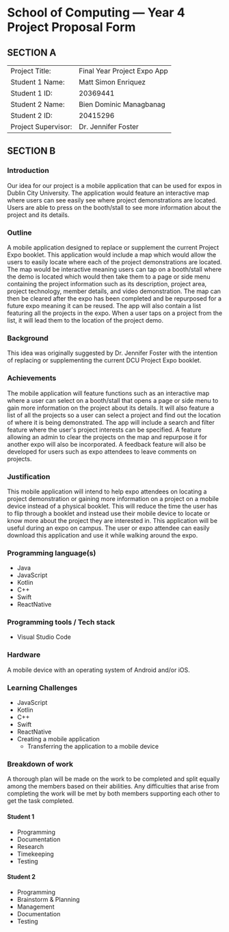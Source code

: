 # School of Computing &mdash; Year 4 Project Proposal Form

## SECTION A

|                     |                             |
|---------------------|-----------------------------|
|Project Title:       | Final Year Project Expo App |
|Student 1 Name:      | Matt Simon Enriquez         |
|Student 1 ID:        | 20369441                    |
|Student 2 Name:      | Bien Dominic Managbanag     |
|Student 2 ID:        | 20415296                    |
|Project Supervisor:  | Dr. Jennifer Foster         |

## SECTION B

### Introduction

Our idea for our project is a mobile application that can be used for expos in Dublin City University. The application would feature an interactive map where users can see easily see where project demonstrations are located. Users are able to press on the booth/stall to see more information about the project and its details.

### Outline

A mobile application designed to replace or supplement the current Project Expo booklet. This application would include a map which would allow the users to easily locate where each of the project demonstrations are located. The map would be interactive meaning users can tap on a booth/stall where the demo is located which would then take them to a page or side menu containing the project information such as its description, project area, project technology, member details, and video demonstration. The map can then be cleared after the expo has been completed and be repurposed for a future expo meaning it can be reused. The app will also contain a list featuring all the projects in the expo. When a user taps on a project from the list, it will lead them to the location of the project demo.

### Background

This idea was originally suggested by Dr. Jennifer Foster with the intention of replacing or supplementing the current DCU Project Expo booklet.

### Achievements

The mobile application will feature functions such as an interactive map where a user can select on a booth/stall that opens a page or side menu to gain more information on the project about its details. It will also feature a list of all the projects so a user can select a project and find out the location of where it is being demonstrated. The app will include a search and filter feature where the user's project interests can be specified. A feature allowing an admin to clear the projects on the map and repurpose it for another expo will also be incorporated. A feedback feature will also be developed for users such as expo attendees to leave comments on projects.

### Justification

This mobile application will intend to help expo attendees on locating a project demonstration or gaining more information on a project on a mobile device instead of a physical booklet. This will reduce the time the user has to flip through a booklet and instead use their mobile device to locate or know more about the project they are interested in. This application will be useful during an expo on campus. The user or expo attendee can easily download this application and use it while walking around the expo.

### Programming language(s)

* Java
* JavaScript
* Kotlin
* C++
* Swift
* ReactNative

### Programming tools / Tech stack

* Visual Studio Code

### Hardware

A mobile device with an operating system of Android and/or iOS.

### Learning Challenges

* JavaScript
* Kotlin
* C++
* Swift
* ReactNative
* Creating a mobile application
  * Transferring the application to a mobile device

### Breakdown of work

A thorough plan will be made on the work to be completed and split equally among the members based on their abilities. Any difficulties that arise from completing the work will be met by both members supporting each other to get the task completed.

#### Student 1

* Programming
* Documentation
* Research
* Timekeeping
* Testing

#### Student 2

* Programming
* Brainstorm & Planning
* Management
* Documentation
* Testing
